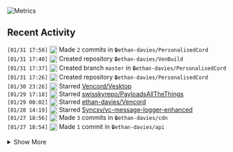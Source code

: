 ![Metrics](https://github.com/ethan-davies/ethan-davies/blob/master/github-metrics.svg)

## Recent Activity
<!--START_SECTION:activity-->
`[01/31 17:50]` <img alt="📝" src="https://github.com/cheesits456/github-activity-readme/raw/master/icons/commit.png" align="top" height="18"> Made `2` commits in <span title="Private Repo">`🔒ethan-davies/PersonalisedCord`</span>  
`[01/31 17:40]` <img alt="➕" src="https://github.com/cheesits456/github-activity-readme/raw/master/icons/create-repo.png" align="top" height="18"> Created repository <span title="Private Repo">`🔒ethan-davies/VenBuild`</span>  
`[01/31 17:37]` <img alt="📂" src="https://github.com/cheesits456/github-activity-readme/raw/master/icons/create-branch.png" align="top" height="18"> Created branch `master` in <span title="Private Repo">`🔒ethan-davies/PersonalisedCord`</span>  
`[01/31 17:26]` <img alt="➕" src="https://github.com/cheesits456/github-activity-readme/raw/master/icons/create-repo.png" align="top" height="18"> Created repository <span title="Private Repo">`🔒ethan-davies/PersonalisedCord`</span>  
`[01/30 23:26]` <img alt="⭐" src="https://github.com/cheesits456/github-activity-readme/raw/master/icons/star.png" align="top" height="18"> Starred [Vencord/Vesktop](https://github.com/Vencord/Vesktop)  
`[01/29 17:18]` <img alt="⭐" src="https://github.com/cheesits456/github-activity-readme/raw/master/icons/star.png" align="top" height="18"> Starred [swisskyrepo/PayloadsAllTheThings](https://github.com/swisskyrepo/PayloadsAllTheThings)  
`[01/29 00:02]` <img alt="⭐" src="https://github.com/cheesits456/github-activity-readme/raw/master/icons/star.png" align="top" height="18"> Starred [ethan-davies/Vencord](https://github.com/ethan-davies/Vencord)  
`[01/28 14:19]` <img alt="⭐" src="https://github.com/cheesits456/github-activity-readme/raw/master/icons/star.png" align="top" height="18"> Starred [Syncxv/vc-message-logger-enhanced](https://github.com/Syncxv/vc-message-logger-enhanced)  
`[01/27 18:56]` <img alt="📝" src="https://github.com/cheesits456/github-activity-readme/raw/master/icons/commit.png" align="top" height="18"> Made `3` commits in <span title="Private Repo">`🔒ethan-davies/cdn`</span>  
`[01/27 18:54]` <img alt="📝" src="https://github.com/cheesits456/github-activity-readme/raw/master/icons/commit.png" align="top" height="18"> Made `1` commit in <span title="Private Repo">`🔒ethan-davies/api`</span>  

<details><summary>Show More</summary>

`[01/27 18:53]` <img alt="📝" src="https://github.com/cheesits456/github-activity-readme/raw/master/icons/commit.png" align="top" height="18"> Made `33` commits in <span title="Private Repo">`🔒ethan-davies/cdn`</span>  
`[01/22 16:10]` <img alt="⭐" src="https://github.com/cheesits456/github-activity-readme/raw/master/icons/star.png" align="top" height="18"> Starred [electron-react-boilerplate/electron-react-boilerplate](https://github.com/electron-react-boilerplate/electron-react-boilerplate)  
`[01/21 21:32]` <img alt="📝" src="https://github.com/cheesits456/github-activity-readme/raw/master/icons/commit.png" align="top" height="18"> Made `2` commits in [ethan-davies/ToastNotificationsMerge](https://github.com/ethan-davies/ToastNotificationsMerge)  
`[01/21 21:32]` <img alt="🎉" src="https://github.com/cheesits456/github-activity-readme/raw/master/icons/merge.png" align="top" height="18"> Merged PR [`#3`](https://github.com//ethan-davies/ToastNotificationsMerge/pull/3 'Fix: Friend Server Notifications not being evaluated correctly') in [ethan-davies/ToastNotificationsMerge](https://github.com/ethan-davies/ToastNotificationsMerge)  
`[01/21 21:30]` <img alt="🔍" src="https://github.com/cheesits456/github-activity-readme/raw/master/icons/review.png" align="top" height="18"> Reviewed [`#3`](https://github.com//ethan-davies/ToastNotificationsMerge/pull/3 'Fix: Friend Server Notifications not being evaluated correctly') in [ethan-davies/ToastNotificationsMerge](https://github.com/ethan-davies/ToastNotificationsMerge)  
`[01/21 21:30]` <img alt="🔍" src="https://github.com/cheesits456/github-activity-readme/raw/master/icons/review.png" align="top" height="18"> Reviewed [`#3`](https://github.com//ethan-davies/ToastNotificationsMerge/pull/3 'Fix: Friend Server Notifications not being evaluated correctly') in [ethan-davies/ToastNotificationsMerge](https://github.com/ethan-davies/ToastNotificationsMerge)  
`[01/19 16:14]` <img alt="📝" src="https://github.com/cheesits456/github-activity-readme/raw/master/icons/commit.png" align="top" height="18"> Made `1` commit in <span title="Private Repo">`🔒ethan-davies/api`</span>  
`[01/19 16:10]` <img alt="📂" src="https://github.com/cheesits456/github-activity-readme/raw/master/icons/create-branch.png" align="top" height="18"> Created branch `master` in <span title="Private Repo">`🔒ethan-davies/api`</span>  
`[01/19 16:10]` <img alt="➕" src="https://github.com/cheesits456/github-activity-readme/raw/master/icons/create-repo.png" align="top" height="18"> Created repository <span title="Private Repo">`🔒ethan-davies/api`</span>  
`[01/19 16:07]` <img alt="📝" src="https://github.com/cheesits456/github-activity-readme/raw/master/icons/commit.png" align="top" height="18"> Made `1` commit in <span title="Private Repo">`🔒ethan-davies/api`</span>  
`[01/15 18:41]` <img alt="📝" src="https://github.com/cheesits456/github-activity-readme/raw/master/icons/commit.png" align="top" height="18"> Made `1` commit in <span title="Private Repo">`🔒ethan-davies/bc`</span>  
`[01/15 18:37]` <img alt="📂" src="https://github.com/cheesits456/github-activity-readme/raw/master/icons/create-branch.png" align="top" height="18"> Created branch `master` in <span title="Private Repo">`🔒ethan-davies/bc`</span>  
`[01/15 18:37]` <img alt="➕" src="https://github.com/cheesits456/github-activity-readme/raw/master/icons/create-repo.png" align="top" height="18"> Created repository <span title="Private Repo">`🔒ethan-davies/bc`</span>  
`[01/15 17:25]` <img alt="📂" src="https://github.com/cheesits456/github-activity-readme/raw/master/icons/create-branch.png" align="top" height="18"> Created branch `master` in <span title="Private Repo">`🔒ethan-davies/personal-api`</span>  
`[01/15 17:24]` <img alt="➕" src="https://github.com/cheesits456/github-activity-readme/raw/master/icons/create-repo.png" align="top" height="18"> Created repository <span title="Private Repo">`🔒ethan-davies/personal-api`</span>  
`[01/15 15:54]` <img alt="📝" src="https://github.com/cheesits456/github-activity-readme/raw/master/icons/commit.png" align="top" height="18"> Made `1` commit in <span title="Private Repo">`🔒ethan-davies/api`</span>  
`[01/14 22:11]` <img alt="⭐" src="https://github.com/cheesits456/github-activity-readme/raw/master/icons/star.png" align="top" height="18"> Starred [dcs-bios/dcs-bios](https://github.com/dcs-bios/dcs-bios)  
`[01/14 21:30]` <img alt="📝" src="https://github.com/cheesits456/github-activity-readme/raw/master/icons/commit.png" align="top" height="18"> Made `4` commits in <span title="Private Repo">`🔒ethan-davies/api`</span>  
`[01/14 21:05]` <img alt="📂" src="https://github.com/cheesits456/github-activity-readme/raw/master/icons/create-branch.png" align="top" height="18"> Created branch `master` in <span title="Private Repo">`🔒ethan-davies/api`</span>  
`[01/14 21:04]` <img alt="➕" src="https://github.com/cheesits456/github-activity-readme/raw/master/icons/create-repo.png" align="top" height="18"> Created repository <span title="Private Repo">`🔒ethan-davies/api`</span>  
`[01/14 21:02]` <img alt="📝" src="https://github.com/cheesits456/github-activity-readme/raw/master/icons/commit.png" align="top" height="18"> Made `2` commits in <span title="Private Repo">`🔒ethan-davies/api`</span>  
`[01/14 16:46]` <img alt="📂" src="https://github.com/cheesits456/github-activity-readme/raw/master/icons/create-branch.png" align="top" height="18"> Created branch `remake` in <span title="Private Repo">`🔒ethan-davies/api`</span>  
`[01/14 16:09]` <img alt="📝" src="https://github.com/cheesits456/github-activity-readme/raw/master/icons/commit.png" align="top" height="18"> Made `12` commits in <span title="Private Repo">`🔒ethan-davies/cdn`</span>  
`[01/14 01:55]` <img alt="📝" src="https://github.com/cheesits456/github-activity-readme/raw/master/icons/commit.png" align="top" height="18"> Made `1` commit in <span title="Private Repo">`🔒ethan-davies/api`</span>  
`[01/11 18:04]` <img alt="📝" src="https://github.com/cheesits456/github-activity-readme/raw/master/icons/commit.png" align="top" height="18"> Made `1` commit in <span title="Private Repo">`🔒ethan-davies/SpeccyMD`</span>  
`[01/11 18:03]` <img alt="📂" src="https://github.com/cheesits456/github-activity-readme/raw/master/icons/create-branch.png" align="top" height="18"> Created branch `master` in <span title="Private Repo">`🔒ethan-davies/SpeccyMD`</span>  
`[01/11 18:01]` <img alt="➕" src="https://github.com/cheesits456/github-activity-readme/raw/master/icons/create-repo.png" align="top" height="18"> Created repository <span title="Private Repo">`🔒ethan-davies/SpeccyMD`</span>  
`[01/10 18:48]` <img alt="📝" src="https://github.com/cheesits456/github-activity-readme/raw/master/icons/commit.png" align="top" height="18"> Made `1` commit in <span title="Private Repo">`🔒ethan-davies/BC`</span>  
`[01/10 18:24]` <img alt="📂" src="https://github.com/cheesits456/github-activity-readme/raw/master/icons/create-branch.png" align="top" height="18"> Created branch `master` in <span title="Private Repo">`🔒ethan-davies/BC`</span>  
`[01/10 18:20]` <img alt="➕" src="https://github.com/cheesits456/github-activity-readme/raw/master/icons/create-repo.png" align="top" height="18"> Created repository <span title="Private Repo">`🔒ethan-davies/BC`</span>  
`[01/10 18:12]` <img alt="📝" src="https://github.com/cheesits456/github-activity-readme/raw/master/icons/commit.png" align="top" height="18"> Made `1` commit in <span title="Private Repo">`🔒ethan-davies/ethandavies.co.uk`</span>  
`[01/04 21:49]` <img alt="❗️" src="https://github.com/cheesits456/github-activity-readme/raw/master/icons/issue.png" align="top" height="18"> Opened issue [`#2`](https://github.com//ethan-davies/ToastNotificationsMerge/issues/2 'Project Status') in [ethan-davies/ToastNotificationsMerge](https://github.com/ethan-davies/ToastNotificationsMerge)  
`[01/04 21:35]` <img alt="⭐" src="https://github.com/cheesits456/github-activity-readme/raw/master/icons/star.png" align="top" height="18"> Starred [ethan-davies/ToastNotificationsMerge](https://github.com/ethan-davies/ToastNotificationsMerge)  
`[01/04 21:35]` <img alt="⭐" src="https://github.com/cheesits456/github-activity-readme/raw/master/icons/star.png" align="top" height="18"> Starred [ethan-davies/ToastNotificationsMerge](https://github.com/ethan-davies/ToastNotificationsMerge)  
`[01/04 21:25]` <img alt="🗣" src="https://github.com/cheesits456/github-activity-readme/raw/master/icons/comment.png" align="top" height="18"> Commented on [`#1`](https://github.com//ethan-davies/ToastNotificationsMerge/issues/1 'Help to install on vencord') in [ethan-davies/ToastNotificationsMerge](https://github.com/ethan-davies/ToastNotificationsMerge)  
`[01/04 19:09]` <img alt="📝" src="https://github.com/cheesits456/github-activity-readme/raw/master/icons/commit.png" align="top" height="18"> Made `1` commit in [ethan-davies/ToastNotificationsMerge](https://github.com/ethan-davies/ToastNotificationsMerge)  
`[01/02 16:02]` <img alt="📝" src="https://github.com/cheesits456/github-activity-readme/raw/master/icons/commit.png" align="top" height="18"> Made `2` commits in [ethan-davies/FakeBadges](https://github.com/ethan-davies/FakeBadges)  
`[01/02 16:02]` <img alt="🎉" src="https://github.com/cheesits456/github-activity-readme/raw/master/icons/merge.png" align="top" height="18"> Merged PR [`#1`](https://github.com//ethan-davies/FakeBadges/pull/1 'New Badge') in [ethan-davies/FakeBadges](https://github.com/ethan-davies/FakeBadges)  
`[01/02 16:02]` <img alt="🔍" src="https://github.com/cheesits456/github-activity-readme/raw/master/icons/review.png" align="top" height="18"> Reviewed [`#1`](https://github.com//ethan-davies/FakeBadges/pull/1 'New Badge') in [ethan-davies/FakeBadges](https://github.com/ethan-davies/FakeBadges)  
`[12/30 19:16]` <img alt="🗣" src="https://github.com/cheesits456/github-activity-readme/raw/master/icons/comment.png" align="top" height="18"> Commented on [`#1`](https://github.com//ethan-davies/ToastNotificationsMerge/issues/1 'Help to install on vencord') in [ethan-davies/ToastNotificationsMerge](https://github.com/ethan-davies/ToastNotificationsMerge)  
`[12/29 22:58]` <img alt="📝" src="https://github.com/cheesits456/github-activity-readme/raw/master/icons/commit.png" align="top" height="18"> Made `3` commits in [ethan-davies/ethan-davies](https://github.com/ethan-davies/ethan-davies)  
`[12/29 22:44]` <img alt="📝" src="https://github.com/cheesits456/github-activity-readme/raw/master/icons/commit.png" align="top" height="18"> Made `2` commits in [ethan-davies/ethan-davies](https://github.com/ethan-davies/ethan-davies)  
`[12/29 22:13]` <img alt="❗️" src="https://github.com/cheesits456/github-activity-readme/raw/master/icons/issue.png" align="top" height="18"> Closed issue [`#1`](https://github.com//ethan-davies/ethan-davies/issues/1 'test') in [ethan-davies/ethan-davies](https://github.com/ethan-davies/ethan-davies)  
`[12/29 22:11]` <img alt="📝" src="https://github.com/cheesits456/github-activity-readme/raw/master/icons/commit.png" align="top" height="18"> Made `2` commits in [ethan-davies/ethan-davies](https://github.com/ethan-davies/ethan-davies)  
`[12/29 21:43]` <img alt="🗣" src="https://github.com/cheesits456/github-activity-readme/raw/master/icons/comment.png" align="top" height="18"> Commented on `#1` in <span title="Private Repo">`🔒ethan-davies/ethan-davies`</span>  
`[12/29 21:42]` <img alt="📝" src="https://github.com/cheesits456/github-activity-readme/raw/master/icons/commit.png" align="top" height="18"> Made `2` commits in <span title="Private Repo">`🔒ethan-davies/ethan-davies`</span>  
`[12/29 21:38]` <img alt="❗️" src="https://github.com/cheesits456/github-activity-readme/raw/master/icons/issue.png" align="top" height="18"> Opened issue `#1` in <span title="Private Repo">`🔒ethan-davies/ethan-davies`</span>  
`[12/29 21:36]` <img alt="📝" src="https://github.com/cheesits456/github-activity-readme/raw/master/icons/commit.png" align="top" height="18"> Made `2` commits in <span title="Private Repo">`🔒ethan-davies/ethan-davies`</span>  
`[12/29 21:00]` <img alt="🗣" src="https://github.com/cheesits456/github-activity-readme/raw/master/icons/comment.png" align="top" height="18"> Commented on [`#1806`](https://github.com//Vendicated/Vencord/issues/1806 'feat(plugin): ToastNotifications') in [Vendicated/Vencord](https://github.com/Vendicated/Vencord)  
`[12/29 20:46]` <img alt="⭐" src="https://github.com/cheesits456/github-activity-readme/raw/master/icons/star.png" align="top" height="18"> Starred [ethan-davies/FakeBadges](https://github.com/ethan-davies/FakeBadges)  
`[12/29 20:45]` <img alt="📝" src="https://github.com/cheesits456/github-activity-readme/raw/master/icons/commit.png" align="top" height="18"> Made `1` commit in [ethan-davies/FakeBadges](https://github.com/ethan-davies/FakeBadges)  
`[12/28 17:27]` <img alt="📝" src="https://github.com/cheesits456/github-activity-readme/raw/master/icons/commit.png" align="top" height="18"> Made `1` commit in [ethan-davies/ToastNotificationsMerge](https://github.com/ethan-davies/ToastNotificationsMerge)  
`[12/28 17:22]` <img alt="📂" src="https://github.com/cheesits456/github-activity-readme/raw/master/icons/create-branch.png" align="top" height="18"> Created branch [`master`](https://github.com/ethan-davies/ToastNotificationsMerge/tree/master) in [ethan-davies/ToastNotificationsMerge](https://github.com/ethan-davies/ToastNotificationsMerge)  
`[12/28 17:21]` <img alt="➕" src="https://github.com/cheesits456/github-activity-readme/raw/master/icons/create-repo.png" align="top" height="18"> Created repository [ethan-davies/ToastNotificationsMerge](https://github.com/ethan-davies/ToastNotificationsMerge)  
`[12/28 17:20]` <img alt="❌" src="https://github.com/cheesits456/github-activity-readme/raw/master/icons/pr-close.png" align="top" height="18"> Closed PR [`#1`](https://github.com//ethan-davies/InternalNotifications/pull/1 'Styling Change') in [ethan-davies/InternalNotifications](https://github.com/ethan-davies/InternalNotifications)  
`[12/27 23:16]` <img alt="📝" src="https://github.com/cheesits456/github-activity-readme/raw/master/icons/commit.png" align="top" height="18"> Made `2` commits in [ethan-davies/Vencord](https://github.com/ethan-davies/Vencord)  
`[12/27 15:33]` <img alt="📝" src="https://github.com/cheesits456/github-activity-readme/raw/master/icons/commit.png" align="top" height="18"> Made `1` commit in [ethan-davies/FakeBadges](https://github.com/ethan-davies/FakeBadges)  
`[12/27 15:14]` <img alt="📝" src="https://github.com/cheesits456/github-activity-readme/raw/master/icons/commit.png" align="top" height="18"> Made `1` commit in [ethan-davies/InternalNotifications](https://github.com/ethan-davies/InternalNotifications)  
`[12/27 15:12]` <img alt="📝" src="https://github.com/cheesits456/github-activity-readme/raw/master/icons/commit.png" align="top" height="18"> Made `1` commit in [ethan-davies/Vencord](https://github.com/ethan-davies/Vencord)  
`[12/27 03:13]` <img alt="📝" src="https://github.com/cheesits456/github-activity-readme/raw/master/icons/commit.png" align="top" height="18"> Made `1` commit in [ethan-davies/InternalNotifications](https://github.com/ethan-davies/InternalNotifications)  
`[12/27 02:57]` <img alt="📝" src="https://github.com/cheesits456/github-activity-readme/raw/master/icons/commit.png" align="top" height="18"> Made `1` commit in [ethan-davies/Vencord](https://github.com/ethan-davies/Vencord)  
`[12/27 01:16]` <img alt="📝" src="https://github.com/cheesits456/github-activity-readme/raw/master/icons/commit.png" align="top" height="18"> Made `1` commit in [ethan-davies/InternalNotifications](https://github.com/ethan-davies/InternalNotifications)  
`[12/27 01:13]` <img alt="📝" src="https://github.com/cheesits456/github-activity-readme/raw/master/icons/commit.png" align="top" height="18"> Made `1` commit in [ethan-davies/Vencord](https://github.com/ethan-davies/Vencord)  
`[12/26 23:39]` <img alt="⭐" src="https://github.com/cheesits456/github-activity-readme/raw/master/icons/star.png" align="top" height="18"> Starred [ethan-davies/InternalNotifications](https://github.com/ethan-davies/InternalNotifications)  
`[12/26 23:04]` <img alt="📝" src="https://github.com/cheesits456/github-activity-readme/raw/master/icons/commit.png" align="top" height="18"> Made `6` commits in [ethan-davies/InternalNotifications](https://github.com/ethan-davies/InternalNotifications)  
`[12/26 19:18]` <img alt="📂" src="https://github.com/cheesits456/github-activity-readme/raw/master/icons/create-branch.png" align="top" height="18"> Created branch [`master`](https://github.com/ethan-davies/InternalNotifications/tree/master) in [ethan-davies/InternalNotifications](https://github.com/ethan-davies/InternalNotifications)  
`[12/26 19:13]` <img alt="➕" src="https://github.com/cheesits456/github-activity-readme/raw/master/icons/create-repo.png" align="top" height="18"> Created repository [ethan-davies/InternalNotifications](https://github.com/ethan-davies/InternalNotifications)  
`[12/25 20:20]` <img alt="📝" src="https://github.com/cheesits456/github-activity-readme/raw/master/icons/commit.png" align="top" height="18"> Made `2` commits in [ethan-davies/Vencord](https://github.com/ethan-davies/Vencord)  
`[12/23 18:54]` <img alt="⭐" src="https://github.com/cheesits456/github-activity-readme/raw/master/icons/star.png" align="top" height="18"> Starred [ethan-davies/Discord-Nitro-Partnership-Exploit](https://github.com/ethan-davies/Discord-Nitro-Partnership-Exploit)  
`[12/23 17:29]` <img alt="📝" src="https://github.com/cheesits456/github-activity-readme/raw/master/icons/commit.png" align="top" height="18"> Made `1` commit in [ethan-davies/Vencord](https://github.com/ethan-davies/Vencord)  
`[12/23 02:48]` <img alt="📂" src="https://github.com/cheesits456/github-activity-readme/raw/master/icons/create-branch.png" align="top" height="18"> Created branch [`InternalNotifications`](https://github.com/ethan-davies/Vencord/tree/InternalNotifications) in [ethan-davies/Vencord](https://github.com/ethan-davies/Vencord)  
`[12/22 17:35]` <img alt="🍴" src="https://github.com/cheesits456/github-activity-readme/raw/master/icons/fork.png" align="top" height="18"> Forked [Vendicated/Vencord](https://github.com/Vendicated/Vencord) to [ethan-davies/Vencord](https://github.com/ethan-davies/Vencord)  
`[12/22 17:31]` <img alt="📂" src="https://github.com/cheesits456/github-activity-readme/raw/master/icons/create-branch.png" align="top" height="18"> Created branch [`master`](https://github.com/ethan-davies/FakeBadges/tree/master) in [ethan-davies/FakeBadges](https://github.com/ethan-davies/FakeBadges)  
`[12/22 17:29]` <img alt="➕" src="https://github.com/cheesits456/github-activity-readme/raw/master/icons/create-repo.png" align="top" height="18"> Created repository [ethan-davies/FakeBadges](https://github.com/ethan-davies/FakeBadges)  
`[12/22 16:04]` <img alt="🗣" src="https://github.com/cheesits456/github-activity-readme/raw/master/icons/comment.png" align="top" height="18"> Commented on [`#2068`](https://github.com//Vendicated/Vencord/issues/2068 'feat(plugin): FakeBadges') in [Vendicated/Vencord](https://github.com/Vendicated/Vencord)  
`[12/22 15:55]` <img alt="📝" src="https://github.com/cheesits456/github-activity-readme/raw/master/icons/commit.png" align="top" height="18"> Made `8` commits in [ethan-davies/Vencord](https://github.com/ethan-davies/Vencord)  
`[12/22 15:55]` <img alt="✅" src="https://github.com/cheesits456/github-activity-readme/raw/master/icons/pr-open.png" align="top" height="18"> Opened PR [`#2068`](https://github.com//Vendicated/Vencord/pull/2068 'feat(plugin): FakeBadges') in [Vendicated/Vencord](https://github.com/Vendicated/Vencord)  
`[12/22 15:49]` <img alt="📝" src="https://github.com/cheesits456/github-activity-readme/raw/master/icons/commit.png" align="top" height="18"> Made `2` commits in [ethan-davies/Vencord](https://github.com/ethan-davies/Vencord)  
`[12/22 00:28]` <img alt="📝" src="https://github.com/cheesits456/github-activity-readme/raw/master/icons/commit.png" align="top" height="18"> Made `1` commit in <span title="Private Repo">`🔒ethan-davies/api`</span>  
`[12/21 23:31]` <img alt="📝" src="https://github.com/cheesits456/github-activity-readme/raw/master/icons/commit.png" align="top" height="18"> Made `1` commit in <span title="Private Repo">`🔒ethan-davies/cdn`</span>  
`[12/21 22:01]` <img alt="📝" src="https://github.com/cheesits456/github-activity-readme/raw/master/icons/commit.png" align="top" height="18"> Made `18` commits in <span title="Private Repo">`🔒ethan-davies/api`</span>  
`[12/21 00:07]` <img alt="🍴" src="https://github.com/cheesits456/github-activity-readme/raw/master/icons/fork.png" align="top" height="18"> Forked [Vendicated/Vencord](https://github.com/Vendicated/Vencord) to [ethan-davies/Vencord](https://github.com/ethan-davies/Vencord)  
`[12/20 23:57]` <img alt="📝" src="https://github.com/cheesits456/github-activity-readme/raw/master/icons/commit.png" align="top" height="18"> Made `3` commits in [ethan-davies/Discord-Nitro-Partnership-Exploit](https://github.com/ethan-davies/Discord-Nitro-Partnership-Exploit)  
`[12/20 20:28]` <img alt="🏷" src="https://github.com/cheesits456/github-activity-readme/raw/master/icons/release.png" align="top" height="18"> Released [`v1.0.0`](https://github.com/ethan-davies/Discord-Nitro-Partnership-Exploit/releases/tag/v1.0.0) in [ethan-davies/Discord-Nitro-Partnership-Exploit](https://github.com/ethan-davies/Discord-Nitro-Partnership-Exploit)  
`[12/20 20:27]` <img alt="📝" src="https://github.com/cheesits456/github-activity-readme/raw/master/icons/commit.png" align="top" height="18"> Made `3` commits in [ethan-davies/Discord-Nitro-Partnership-Exploit](https://github.com/ethan-davies/Discord-Nitro-Partnership-Exploit)  
`[12/20 17:52]` <img alt="📂" src="https://github.com/cheesits456/github-activity-readme/raw/master/icons/create-branch.png" align="top" height="18"> Created branch [`master`](https://github.com/ethan-davies/Discord-Nitro-Partnership-Exploit/tree/master) in [ethan-davies/Discord-Nitro-Partnership-Exploit](https://github.com/ethan-davies/Discord-Nitro-Partnership-Exploit)  
`[12/20 17:32]` <img alt="➕" src="https://github.com/cheesits456/github-activity-readme/raw/master/icons/create-repo.png" align="top" height="18"> Created repository [ethan-davies/Discord-Nitro-Partnership-Exploit](https://github.com/ethan-davies/Discord-Nitro-Partnership-Exploit)  
`[12/19 16:59]` <img alt="📝" src="https://github.com/cheesits456/github-activity-readme/raw/master/icons/commit.png" align="top" height="18"> Made `3` commits in [ethan-davies/dull](https://github.com/ethan-davies/dull)  
`[12/13 18:43]` <img alt="⭐" src="https://github.com/cheesits456/github-activity-readme/raw/master/icons/star.png" align="top" height="18"> Starred [peterhanania/Discord-Package](https://github.com/peterhanania/Discord-Package)  
`[12/06 21:40]` <img alt="📂" src="https://github.com/cheesits456/github-activity-readme/raw/master/icons/create-branch.png" align="top" height="18"> Created branch `main` in <span title="Private Repo">`🔒code50/80976096`</span>  
`[12/03 21:25]` <img alt="⭐" src="https://github.com/cheesits456/github-activity-readme/raw/master/icons/star.png" align="top" height="18"> Starred [duckdb/duckdb](https://github.com/duckdb/duckdb)  
`[11/30 18:58]` <img alt="📝" src="https://github.com/cheesits456/github-activity-readme/raw/master/icons/commit.png" align="top" height="18"> Made `1` commit in <span title="Private Repo">`🔒jasper-org/Jasper`</span>  
`[11/30 18:55]` <img alt="📂" src="https://github.com/cheesits456/github-activity-readme/raw/master/icons/create-branch.png" align="top" height="18"> Created branch `master` in <span title="Private Repo">`🔒jasper-org/Jasper`</span>  
`[11/30 18:52]` <img alt="➕" src="https://github.com/cheesits456/github-activity-readme/raw/master/icons/create-repo.png" align="top" height="18"> Created repository <span title="Private Repo">`🔒jasper-org/Jasper`</span>  
`[11/29 22:43]` <img alt="📝" src="https://github.com/cheesits456/github-activity-readme/raw/master/icons/commit.png" align="top" height="18"> Made `1` commit in <span title="Private Repo">`🔒ethan-davies/cdn`</span>  
`[11/29 22:39]` <img alt="📝" src="https://github.com/cheesits456/github-activity-readme/raw/master/icons/commit.png" align="top" height="18"> Made `2` commits in <span title="Private Repo">`🔒ethan-davies/api`</span>  
`[11/29 21:30]` <img alt="🍴" src="https://github.com/cheesits456/github-activity-readme/raw/master/icons/fork.png" align="top" height="18"> Forked [Vendicated/Vencord](https://github.com/Vendicated/Vencord) to [ethan-davies/Vencord](https://github.com/ethan-davies/Vencord)  
`[11/27 22:30]` <img alt="📝" src="https://github.com/cheesits456/github-activity-readme/raw/master/icons/commit.png" align="top" height="18"> Made `1` commit in <span title="Private Repo">`🔒ethan-davies/ethan-davies`</span>  
`[11/27 17:28]` <img alt="➕" src="https://github.com/cheesits456/github-activity-readme/raw/master/icons/create-repo.png" align="top" height="18"> Created repository <span title="Private Repo">`🔒skinbookmc/api-ghsa-v36f-54r7-6pjm`</span>  
`[11/27 15:43]` <img alt="📝" src="https://github.com/cheesits456/github-activity-readme/raw/master/icons/commit.png" align="top" height="18"> Made `2` commits in <span title="Private Repo">`🔒skinbookmc/website`</span>  
`[11/27 15:43]` <img alt="🎉" src="https://github.com/cheesits456/github-activity-readme/raw/master/icons/merge.png" align="top" height="18"> Merged PR `#10` in <span title="Private Repo">`🔒skinbookmc/website`</span>  
`[11/26 20:44]` <img alt="⭐" src="https://github.com/cheesits456/github-activity-readme/raw/master/icons/star.png" align="top" height="18"> Starred [sdxqw/FFGrinder](https://github.com/sdxqw/FFGrinder)  
`[11/26 20:43]` <img alt="📝" src="https://github.com/cheesits456/github-activity-readme/raw/master/icons/commit.png" align="top" height="18"> Made `2` commits in <span title="Private Repo">`🔒skinbookmc/api`</span>  
`[11/26 19:11]` <img alt="📝" src="https://github.com/cheesits456/github-activity-readme/raw/master/icons/commit.png" align="top" height="18"> Made `4` commits in <span title="Private Repo">`🔒ethan-davies/test-github`</span>  
`[11/26 19:08]` <img alt="❌" src="https://github.com/cheesits456/github-activity-readme/raw/master/icons/delete.png" align="top" height="18"> Deleted `v1.0.0` from <span title="Private Repo">`🔒ethan-davies/test-github`</span>  
`[11/26 19:08]` <img alt="❌" src="https://github.com/cheesits456/github-activity-readme/raw/master/icons/delete.png" align="top" height="18"> Deleted `v1.1.0` from <span title="Private Repo">`🔒ethan-davies/test-github`</span>  
`[11/26 19:08]` <img alt="📝" src="https://github.com/cheesits456/github-activity-readme/raw/master/icons/commit.png" align="top" height="18"> Made `2` commits in <span title="Private Repo">`🔒ethan-davies/test-github`</span>  
`[11/26 18:51]` <img alt="⭐" src="https://github.com/cheesits456/github-activity-readme/raw/master/icons/star.png" align="top" height="18"> Starred [TriPSs/conventional-changelog-action](https://github.com/TriPSs/conventional-changelog-action)  
`[11/26 18:25]` <img alt="📝" src="https://github.com/cheesits456/github-activity-readme/raw/master/icons/commit.png" align="top" height="18"> Made `13` commits in <span title="Private Repo">`🔒ethan-davies/test-github`</span>  
`[11/26 18:03]` <img alt="📂" src="https://github.com/cheesits456/github-activity-readme/raw/master/icons/create-branch.png" align="top" height="18"> Created branch `master` in <span title="Private Repo">`🔒ethan-davies/test-github`</span>  
`[11/26 18:01]` <img alt="➕" src="https://github.com/cheesits456/github-activity-readme/raw/master/icons/create-repo.png" align="top" height="18"> Created repository <span title="Private Repo">`🔒ethan-davies/test-github`</span>  
`[11/26 17:18]` <img alt="🍴" src="https://github.com/cheesits456/github-activity-readme/raw/master/icons/fork.png" align="top" height="18"> Forked [Sk1erLLC/Patcher](https://github.com/Sk1erLLC/Patcher) to [ethan-davies/Patcher](https://github.com/ethan-davies/Patcher)  
`[11/25 22:23]` <img alt="📂" src="https://github.com/cheesits456/github-activity-readme/raw/master/icons/create-branch.png" align="top" height="18"> Created branch [`master`](https://github.com/ethan-davies/.github/tree/master) in [ethan-davies/.github](https://github.com/ethan-davies/.github)  
`[11/25 22:15]` <img alt="➕" src="https://github.com/cheesits456/github-activity-readme/raw/master/icons/create-repo.png" align="top" height="18"> Created repository [ethan-davies/.github](https://github.com/ethan-davies/.github)  
`[11/25 21:30]` <img alt="📝" src="https://github.com/cheesits456/github-activity-readme/raw/master/icons/commit.png" align="top" height="18"> Made `3` commits in <span title="Private Repo">`🔒skinbookmc/website`</span>  
`[11/25 20:57]` <img alt="🔍" src="https://github.com/cheesits456/github-activity-readme/raw/master/icons/review.png" align="top" height="18"> Reviewed `#1` in <span title="Private Repo">`🔒skinbookmc/website`</span>  
`[11/25 20:56]` <img alt="🔍" src="https://github.com/cheesits456/github-activity-readme/raw/master/icons/review.png" align="top" height="18"> Reviewed `#10` in <span title="Private Repo">`🔒skinbookmc/website`</span>  
`[11/25 20:55]` <img alt="🗣" src="https://github.com/cheesits456/github-activity-readme/raw/master/icons/comment.png" align="top" height="18"> Commented on `#1` in <span title="Private Repo">`🔒skinbookmc/website`</span>  
`[11/25 20:48]` <img alt="🗣" src="https://github.com/cheesits456/github-activity-readme/raw/master/icons/comment.png" align="top" height="18"> Commented on `#10` in <span title="Private Repo">`🔒skinbookmc/website`</span>  
`[11/25 20:46]` <img alt="📝" src="https://github.com/cheesits456/github-activity-readme/raw/master/icons/commit.png" align="top" height="18"> Made `1` commit in <span title="Private Repo">`🔒skinbookmc/website`</span>  
`[11/25 18:43]` <img alt="📝" src="https://github.com/cheesits456/github-activity-readme/raw/master/icons/commit.png" align="top" height="18"> Made `4` commits in <span title="Private Repo">`🔒skinbookmc/api`</span>  
`[11/25 18:41]` <img alt="🎉" src="https://github.com/cheesits456/github-activity-readme/raw/master/icons/merge.png" align="top" height="18"> Merged PR `#17` in <span title="Private Repo">`🔒skinbookmc/api`</span>  
`[11/25 18:41]` <img alt="✅" src="https://github.com/cheesits456/github-activity-readme/raw/master/icons/pr-open.png" align="top" height="18"> Opened PR `#17` in <span title="Private Repo">`🔒skinbookmc/api`</span>  
`[11/25 18:32]` <img alt="📝" src="https://github.com/cheesits456/github-activity-readme/raw/master/icons/commit.png" align="top" height="18"> Made `7` commits in <span title="Private Repo">`🔒skinbookmc/api`</span>  
`[11/25 17:14]` <img alt="🎉" src="https://github.com/cheesits456/github-activity-readme/raw/master/icons/merge.png" align="top" height="18"> Merged PR `#16` in <span title="Private Repo">`🔒skinbookmc/api`</span>  
`[11/25 17:12]` <img alt="🗣" src="https://github.com/cheesits456/github-activity-readme/raw/master/icons/comment.png" align="top" height="18"> Commented on `#16` in <span title="Private Repo">`🔒skinbookmc/api`</span>  
`[11/25 17:10]` <img alt="✅" src="https://github.com/cheesits456/github-activity-readme/raw/master/icons/pr-open.png" align="top" height="18"> Opened PR `#16` in <span title="Private Repo">`🔒skinbookmc/api`</span>  
`[11/25 16:40]` <img alt="📝" src="https://github.com/cheesits456/github-activity-readme/raw/master/icons/commit.png" align="top" height="18"> Made `2` commits in <span title="Private Repo">`🔒skinbookmc/api`</span>  
`[11/25 13:48]` <img alt="📂" src="https://github.com/cheesits456/github-activity-readme/raw/master/icons/create-branch.png" align="top" height="18"> Created branch `feat/multi-db` in <span title="Private Repo">`🔒skinbookmc/api`</span>  
`[11/25 11:55]` <img alt="📝" src="https://github.com/cheesits456/github-activity-readme/raw/master/icons/commit.png" align="top" height="18"> Made `1` commit in <span title="Private Repo">`🔒skinbookmc/secrets`</span>  
`[11/25 00:09]` <img alt="⭐" src="https://github.com/cheesits456/github-activity-readme/raw/master/icons/star.png" align="top" height="18"> Starred [openark/orchestrator](https://github.com/openark/orchestrator)  
`[11/24 23:27]` <img alt="📝" src="https://github.com/cheesits456/github-activity-readme/raw/master/icons/commit.png" align="top" height="18"> Made `1` commit in <span title="Private Repo">`🔒ethan-davies/ethandavies.co.uk`</span>  
`[11/24 23:21]` <img alt="📝" src="https://github.com/cheesits456/github-activity-readme/raw/master/icons/commit.png" align="top" height="18"> Made `4` commits in <span title="Private Repo">`🔒skinbookmc/api`</span>  
`[11/24 20:49]` <img alt="📝" src="https://github.com/cheesits456/github-activity-readme/raw/master/icons/commit.png" align="top" height="18"> Made `1` commit in <span title="Private Repo">`🔒skinbookmc/secrets`</span>  
`[11/24 19:39]` <img alt="📝" src="https://github.com/cheesits456/github-activity-readme/raw/master/icons/commit.png" align="top" height="18"> Made `1` commit in <span title="Private Repo">`🔒skinbookmc/api`</span>  
`[11/24 19:31]` <img alt="📂" src="https://github.com/cheesits456/github-activity-readme/raw/master/icons/create-branch.png" align="top" height="18"> Created branch `test` in <span title="Private Repo">`🔒skinbookmc/api`</span>  
`[11/24 19:30]` <img alt="❌" src="https://github.com/cheesits456/github-activity-readme/raw/master/icons/delete.png" align="top" height="18"> Deleted `test` from <span title="Private Repo">`🔒skinbookmc/api`</span>  
`[11/22 19:51]` <img alt="📝" src="https://github.com/cheesits456/github-activity-readme/raw/master/icons/commit.png" align="top" height="18"> Made `4` commits in <span title="Private Repo">`🔒skinbookmc/api`</span>  
`[11/22 19:40]` <img alt="🎉" src="https://github.com/cheesits456/github-activity-readme/raw/master/icons/merge.png" align="top" height="18"> Merged PR `#14` in <span title="Private Repo">`🔒skinbookmc/api`</span>  
`[11/22 19:39]` <img alt="✅" src="https://github.com/cheesits456/github-activity-readme/raw/master/icons/pr-open.png" align="top" height="18"> Opened PR `#14` in <span title="Private Repo">`🔒skinbookmc/api`</span>  
`[11/22 19:36]` <img alt="📝" src="https://github.com/cheesits456/github-activity-readme/raw/master/icons/commit.png" align="top" height="18"> Made `1` commit in <span title="Private Repo">`🔒skinbookmc/api`</span>  
`[11/22 19:34]` <img alt="📂" src="https://github.com/cheesits456/github-activity-readme/raw/master/icons/create-branch.png" align="top" height="18"> Created branch `test` in <span title="Private Repo">`🔒skinbookmc/api`</span>  
`[11/22 19:24]` <img alt="❌" src="https://github.com/cheesits456/github-activity-readme/raw/master/icons/delete.png" align="top" height="18"> Deleted `test` from <span title="Private Repo">`🔒skinbookmc/api`</span>  
`[11/22 19:18]` <img alt="📝" src="https://github.com/cheesits456/github-activity-readme/raw/master/icons/commit.png" align="top" height="18"> Made `7` commits in <span title="Private Repo">`🔒skinbookmc/api`</span>  
`[11/22 18:13]` <img alt="📂" src="https://github.com/cheesits456/github-activity-readme/raw/master/icons/create-branch.png" align="top" height="18"> Created branch `test` in <span title="Private Repo">`🔒skinbookmc/api`</span>  
`[11/22 18:13]` <img alt="❌" src="https://github.com/cheesits456/github-activity-readme/raw/master/icons/delete.png" align="top" height="18"> Deleted `test` from <span title="Private Repo">`🔒skinbookmc/api`</span>  
`[11/22 18:07]` <img alt="📂" src="https://github.com/cheesits456/github-activity-readme/raw/master/icons/create-branch.png" align="top" height="18"> Created branch `master` in <span title="Private Repo">`🔒skinbookmc/secrets`</span>  
`[11/22 17:50]` <img alt="➕" src="https://github.com/cheesits456/github-activity-readme/raw/master/icons/create-repo.png" align="top" height="18"> Created repository <span title="Private Repo">`🔒skinbookmc/secrets`</span>  
`[11/22 17:38]` <img alt="📝" src="https://github.com/cheesits456/github-activity-readme/raw/master/icons/commit.png" align="top" height="18"> Made `1` commit in <span title="Private Repo">`🔒skinbookmc/api`</span>  
`[11/22 15:12]` <img alt="📝" src="https://github.com/cheesits456/github-activity-readme/raw/master/icons/commit.png" align="top" height="18"> Made `1` commit in <span title="Private Repo">`🔒ethan-davies/ethandavies.co.uk`</span>  
`[11/22 15:09]` <img alt="❗️" src="https://github.com/cheesits456/github-activity-readme/raw/master/icons/issue.png" align="top" height="18"> Closed issue `#2` in <span title="Private Repo">`🔒skinbookmc/site`</span>  
`[11/22 15:09]` <img alt="❗️" src="https://github.com/cheesits456/github-activity-readme/raw/master/icons/issue.png" align="top" height="18"> Opened issue `#2` in <span title="Private Repo">`🔒skinbookmc/site`</span>  
`[11/22 15:02]` <img alt="📝" src="https://github.com/cheesits456/github-activity-readme/raw/master/icons/commit.png" align="top" height="18"> Made `1` commit in <span title="Private Repo">`🔒skinbookmc/site`</span>  
`[11/20 19:12]` <img alt="🗣" src="https://github.com/cheesits456/github-activity-readme/raw/master/icons/comment.png" align="top" height="18"> Commented on `#12` in <span title="Private Repo">`🔒skinbookmc/api`</span>  
`[11/20 19:12]` <img alt="❗️" src="https://github.com/cheesits456/github-activity-readme/raw/master/icons/issue.png" align="top" height="18"> Closed issue `#12` in <span title="Private Repo">`🔒skinbookmc/api`</span>  
`[11/20 19:00]` <img alt="❗️" src="https://github.com/cheesits456/github-activity-readme/raw/master/icons/issue.png" align="top" height="18"> Closed issue `#13` in <span title="Private Repo">`🔒skinbookmc/api`</span>  
`[11/20 19:00]` <img alt="❗️" src="https://github.com/cheesits456/github-activity-readme/raw/master/icons/issue.png" align="top" height="18"> Reopened issue `#13` in <span title="Private Repo">`🔒skinbookmc/api`</span>  
`[11/20 19:00]` <img alt="❗️" src="https://github.com/cheesits456/github-activity-readme/raw/master/icons/issue.png" align="top" height="18"> Closed issue `#13` in <span title="Private Repo">`🔒skinbookmc/api`</span>  

</details>
<!--END_SECTION:activity-->

